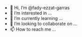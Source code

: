 - 👋 Hi, I’m @fady-ezzat-garras
- 👀 I’m interested in ...
- 🌱 I’m currently learning ...
- 💞️ I’m looking to collaborate on ...
- 📫 How to reach me ...

<!---
fady-ezzat-garras/fady-ezzat-garras is a ✨ special ✨ repository because its `README.md` (this file) appears on your GitHub profile.
You can click the Preview link to take a look at your changes.
--->
